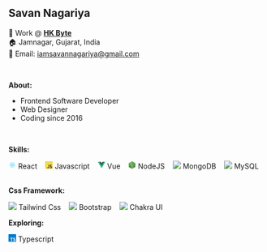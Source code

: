## **Savan Nagariya**

💼 Work @ [**HK Byte**](https://hkbyte.com/)<br>
🏠 Jamnagar, Gujarat, India<br>
📧 Email: [iamsavannagariya@gmail.com](mailto:iamsavannagariya@gmail.com)<br>
<!-- 🌐 Website: [savannagariya.com](https://savannagariya.com)<br> -->

<br>

**About:**

- Frontend Software Developer
- Web Designer
- Coding since 2016

<br>

**Skills:**<br>

<img height="15" src="https://raw.githubusercontent.com/github/explore/80688e429a7d4ef2fca1e82350fe8e3517d3494d/topics/react/react.png"> React &nbsp;&nbsp;
<img height="15" src="https://raw.githubusercontent.com/github/explore/80688e429a7d4ef2fca1e82350fe8e3517d3494d/topics/javascript/javascript.png"> Javascript &nbsp;&nbsp;
<img height="15" src="https://raw.githubusercontent.com/github/explore/80688e429a7d4ef2fca1e82350fe8e3517d3494d/topics/vue/vue.png"> Vue &nbsp;&nbsp;
<img height="15" src="https://raw.githubusercontent.com/github/explore/80688e429a7d4ef2fca1e82350fe8e3517d3494d/topics/nodejs/nodejs.png"> NodeJS &nbsp;&nbsp;
<img height="15" src="https://www.vectorlogo.zone/logos/mongodb/mongodb-icon.svg"> MongoDB &nbsp;&nbsp;
<img height="15" src="https://www.vectorlogo.zone/logos/mysql/mysql-icon.svg"> MySQL &nbsp;&nbsp;

**Css Framework:**<br>

<img height="15" src="https://www.vectorlogo.zone/logos/tailwindcss/tailwindcss-icon.svg"> Tailwind Css &nbsp;&nbsp;
<img height="15" src="https://upload.wikimedia.org/wikipedia/commons/thumb/b/b2/Bootstrap_logo.svg/1280px-Bootstrap_logo.svg.png"> Bootstrap &nbsp;&nbsp;
<img height="15" src="https://itelofilho.gallerycdn.vsassets.io/extensions/itelofilho/chakra-ui-cheatsheet/0.1.2/1602346378840/Microsoft.VisualStudio.Services.Icons.Default"> Chakra UI &nbsp;&nbsp;

**Exploring:**<br>

<img height="15" src="https://raw.githubusercontent.com/github/explore/80688e429a7d4ef2fca1e82350fe8e3517d3494d/topics/typescript/typescript.png"> Typescript &nbsp;&nbsp;

<!-- <img height="15" src="https://raw.githubusercontent.com/github/explore/80688e429a7d4ef2fca1e82350fe8e3517d3494d/topics/postgresql/postgresql.png"> PostgreSQL &nbsp;&nbsp; -->
